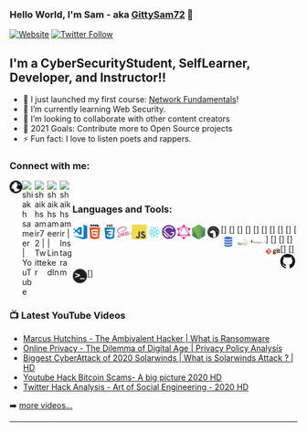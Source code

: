 ### Hello World, I'm Sam - aka [GittySam72][website] 👋

[![Website](https://img.shields.io/website?label=devsam.glitch.me&style=for-the-badge&url=https%3A%2F%2Fcodestackr.com)](https://shaikhsameer.glitch.me)
[![Twitter Follow](https://img.shields.io/twitter/follow/shaikhsamir72?color=1DA1F2&logo=twitter&style=for-the-badge)](https://twitter.com/intent/follow?original_referer=https%3A%2F%2Fgithub.com%2Fgittysam72&screen_name=shaikhsamir72)

## I'm a CyberSecurityStudent, SelfLearner, Developer, and Instructor!!

- 🔭 I just launched my first course: [Network Fundamentals][course]!
- 🌱 I’m currently learning Web Security.
- 👯 I’m looking to collaborate with other content creators
- 🥅 2021 Goals: Contribute more to Open Source projects
- ⚡ Fun fact: I love to listen poets and rappers.

### Connect with me:

[<img align="left" alt="shaikhsamir.glitch.me" width="22px" src="https://raw.githubusercontent.com/iconic/open-iconic/master/svg/globe.svg" />][website]
[<img align="left" alt="shiakh sameer | YouTube" width="22px" src="https://cdn.jsdelivr.net/npm/simple-icons@v3/icons/youtube.svg" />][youtube]
[<img align="left" alt="shaikhsamir72 | Twitter" width="22px" src="https://cdn.jsdelivr.net/npm/simple-icons@v3/icons/twitter.svg" />][twitter]
[<img align="left" alt="shaikhsameer | LinkedIn" width="22px" src="https://cdn.jsdelivr.net/npm/simple-icons@v3/icons/linkedin.svg" />][linkedin]
[<img align="left" alt="shaikhsamir | Instagram" width="22px" src="https://cdn.jsdelivr.net/npm/simple-icons@v3/icons/instagram.svg" />][instagram]

<br />

### Languages and Tools:

[<img align="left" alt="Visual Studio Code" width="26px" src="https://raw.githubusercontent.com/github/explore/80688e429a7d4ef2fca1e82350fe8e3517d3494d/topics/visual-studio-code/visual-studio-code.png" />]
[<img align="left" alt="HTML5" width="26px" src="https://raw.githubusercontent.com/github/explore/80688e429a7d4ef2fca1e82350fe8e3517d3494d/topics/html/html.png" />]
[<img align="left" alt="CSS3" width="26px" src="https://raw.githubusercontent.com/github/explore/80688e429a7d4ef2fca1e82350fe8e3517d3494d/topics/css/css.png" />]
[<img align="left" alt="Sass" width="26px" src="https://raw.githubusercontent.com/github/explore/80688e429a7d4ef2fca1e82350fe8e3517d3494d/topics/sass/sass.png" />]
[<img align="left" alt="JavaScript" width="26px" src="https://raw.githubusercontent.com/github/explore/80688e429a7d4ef2fca1e82350fe8e3517d3494d/topics/javascript/javascript.png" />]
[<img align="left" alt="React" width="26px" src="https://raw.githubusercontent.com/github/explore/80688e429a7d4ef2fca1e82350fe8e3517d3494d/topics/react/react.png" />]
[<img align="left" alt="Gatsby" width="26px" src="https://raw.githubusercontent.com/github/explore/e94815998e4e0713912fed477a1f346ec04c3da2/topics/gatsby/gatsby.png" />]
[<img align="left" alt="GraphQL" width="26px" src="https://raw.githubusercontent.com/github/explore/80688e429a7d4ef2fca1e82350fe8e3517d3494d/topics/graphql/graphql.png" />]
[<img align="left" alt="Node.js" width="26px" src="https://raw.githubusercontent.com/github/explore/80688e429a7d4ef2fca1e82350fe8e3517d3494d/topics/nodejs/nodejs.png" />]
[<img align="left" alt="Deno" width="26px" src="https://raw.githubusercontent.com/github/explore/361e2821e2dea67711cde99c9c40ed357061cf27/topics/deno/deno.png" />]
[<img align="left" alt="SQL" width="26px" src="https://raw.githubusercontent.com/github/explore/80688e429a7d4ef2fca1e82350fe8e3517d3494d/topics/sql/sql.png" />]
[<img align="left" alt="MySQL" width="26px" src="https://raw.githubusercontent.com/github/explore/80688e429a7d4ef2fca1e82350fe8e3517d3494d/topics/mysql/mysql.png" />]
[<img align="left" alt="MongoDB" width="26px" src="https://raw.githubusercontent.com/github/explore/80688e429a7d4ef2fca1e82350fe8e3517d3494d/topics/mongodb/mongodb.png" />]
[<img align="left" alt="Git" width="26px" src="https://raw.githubusercontent.com/github/explore/80688e429a7d4ef2fca1e82350fe8e3517d3494d/topics/git/git.png" />]
[<img align="left" alt="GitHub" width="26px" src="https://raw.githubusercontent.com/github/explore/78df643247d429f6cc873026c0622819ad797942/topics/github/github.png" />]
[<img align="left" alt="Terminal" width="26px" src="https://raw.githubusercontent.com/github/explore/80688e429a7d4ef2fca1e82350fe8e3517d3494d/topics/terminal/terminal.png" />]

<br />

### 📺 Latest YouTube Videos

<!-- YOUTUBE:START -->
- [Marcus Hutchins - The Ambivalent Hacker | What is Ransomware](https://www.youtube.com/watch?v=kxx1Ijya0Z0)
- [Online Privacy - The Dilemma of Digital Age | Privacy Policy Analysis ](https://www.youtube.com/watch?v=AQHmR4hLaz8)
- [Biggest CyberAttack of 2020 Solarwinds | What is Solarwinds Attack ? | HD](https://www.youtube.com/watch?v=57F9ZBs68vw)
- [Youtube Hack Bitcoin Scams- A big picture 2020 HD](https://www.youtube.com/watch?v=59qaeFdloqU)
- [Twitter Hack Analysis - Art of Social Engineering - 2020 HD](https://www.youtube.com/watch?v=ROoGXLs3XsU)
<!-- YOUTUBE:END -->

➡️ [more videos...](www.youtube.com/channel/UCNvW-iJtg3kA8l4jG5YclOQ)

---

[website]: https://devsam.glitch.me
[course]: https://www.udemy.com/course/network-fundamentals-x
[twitter]: https://twitter.com/shaikhsamir72
[youtube]: www.youtube.com/channel/UCNvW-iJtg3kA8l4jG5YclOQ
[instagram]: https://www.instagram.com/shaikhsamir72
[linkedin]: https://www.linkedin.com/in/shaikh-sameer-4884b7188

